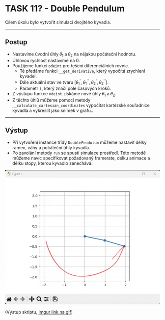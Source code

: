 # TASK 11? - Double Pendulum

Cílem úkolu bylo vytvořit simulaci dvojitého kyvadla. 

---
## Postup
- Nastavíme úvodní úhly 𝜃<sub>1</sub> a 𝜃<sub>2</sub> na nějakou počáteční hodnotu.
- Úhlovou rychlost nastavíme na 0.
- Použijeme funkci `odeint` pro řešení diferenciálních rovnic.
  - Té předáme funkci `__get_derivative`, který vypočítá zrychlení kyvadel.
  - Dále aktuální stav ve tvaru [𝜃<sub>1</sub><sup>'</sup>, 𝜃<sub>1</sub><sup>''</sup>, 𝜃<sub>2</sub><sup>'</sup>, 𝜃<sub>2</sub><sup>''</sup>].
  - Parametr `t`, který značí pole časových kroků.
- Z výstupu funkce `odeint` získáme nové úhly 𝜃<sub>1</sub> a 𝜃<sub>2</sub>.
- Z těchto úhlů můžeme pomocí metody `__calculate_cartesian_coordinates` vypočítat kartézské souřadnice kyvadla a vykreslit jako snímek v grafu..
---

## Výstup
- Při vytvoření instance třídy `DoublePendulum` můžeme nastavit délky ramen, váhy a počáteční úhly kyvadla.
- Po zavolání metody `run` se spustí simulace prostředí. Této metodě můžeme navíc specifikovat požadovaný framerate, délku animace a délku stopy, kterou kyvadlo zanechává.

![](./result.gif)

(Výstup skriptu, [Imgur link na gif](https://imgur.com/a/fyclzfG))
